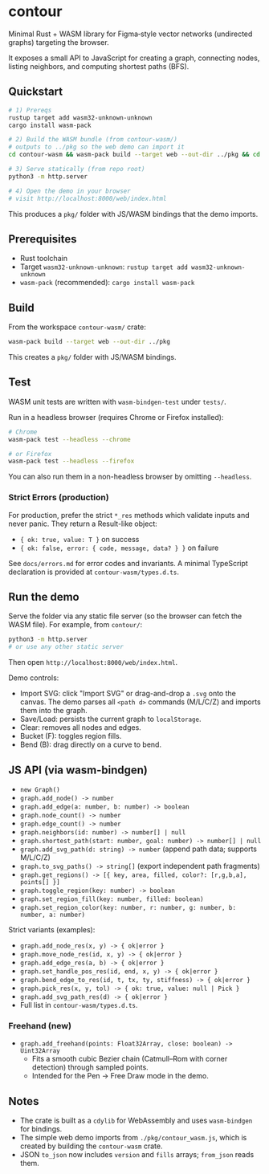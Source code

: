 # contour

Minimal Rust + WASM library for Figma‑style vector networks (undirected graphs) targeting the browser.

It exposes a small API to JavaScript for creating a graph, connecting nodes, listing neighbors, and computing shortest paths (BFS).

## Quickstart

```bash
# 1) Prereqs
rustup target add wasm32-unknown-unknown
cargo install wasm-pack

# 2) Build the WASM bundle (from contour-wasm/)
# outputs to ../pkg so the web demo can import it
cd contour-wasm && wasm-pack build --target web --out-dir ../pkg && cd -

# 3) Serve statically (from repo root)
python3 -m http.server

# 4) Open the demo in your browser
# visit http://localhost:8000/web/index.html
```

This produces a `pkg/` folder with JS/WASM bindings that the demo imports.

## Prerequisites

- Rust toolchain
- Target `wasm32-unknown-unknown`: `rustup target add wasm32-unknown-unknown`
- `wasm-pack` (recommended): `cargo install wasm-pack`

## Build

From the workspace `contour-wasm/` crate:

```bash
wasm-pack build --target web --out-dir ../pkg
```

This creates a `pkg/` folder with JS/WASM bindings.

## Test

WASM unit tests are written with `wasm-bindgen-test` under `tests/`.

Run in a headless browser (requires Chrome or Firefox installed):

```bash
# Chrome
wasm-pack test --headless --chrome

# or Firefox
wasm-pack test --headless --firefox
```

You can also run them in a non-headless browser by omitting `--headless`.

### Strict Errors (production)

For production, prefer the strict `*_res` methods which validate inputs and never panic. They return a Result-like object:

- `{ ok: true, value: T }` on success
- `{ ok: false, error: { code, message, data? } }` on failure

See `docs/errors.md` for error codes and invariants. A minimal TypeScript declaration is provided at `contour-wasm/types.d.ts`.

## Run the demo

Serve the folder via any static file server (so the browser can fetch the WASM file). For example, from `contour/`:

```bash
python3 -m http.server
# or use any other static server
```

Then open `http://localhost:8000/web/index.html`.

Demo controls:
- Import SVG: click "Import SVG" or drag-and-drop a `.svg` onto the canvas. The demo parses all `<path d>` commands (M/L/C/Z) and imports them into the graph.
- Save/Load: persists the current graph to `localStorage`.
- Clear: removes all nodes and edges.
- Bucket (F): toggles region fills.
- Bend (B): drag directly on a curve to bend.

## JS API (via wasm-bindgen)

- `new Graph()`
- `graph.add_node() -> number`
- `graph.add_edge(a: number, b: number) -> boolean`
- `graph.node_count() -> number`
- `graph.edge_count() -> number`
- `graph.neighbors(id: number) -> number[] | null`
- `graph.shortest_path(start: number, goal: number) -> number[] | null`
- `graph.add_svg_path(d: string) -> number` (append path data; supports M/L/C/Z)
- `graph.to_svg_paths() -> string[]` (export independent path fragments)
- `graph.get_regions() -> [{ key, area, filled, color?: [r,g,b,a], points[] }]`
- `graph.toggle_region(key: number) -> boolean`
- `graph.set_region_fill(key: number, filled: boolean)`
- `graph.set_region_color(key: number, r: number, g: number, b: number, a: number)`

Strict variants (examples):
- `graph.add_node_res(x, y) -> { ok|error }`
- `graph.move_node_res(id, x, y) -> { ok|error }`
- `graph.add_edge_res(a, b) -> { ok|error }`
- `graph.set_handle_pos_res(id, end, x, y) -> { ok|error }`
- `graph.bend_edge_to_res(id, t, tx, ty, stiffness) -> { ok|error }`
- `graph.pick_res(x, y, tol) -> { ok: true, value: null | Pick }`
- `graph.add_svg_path_res(d) -> { ok|error }`
- Full list in `contour-wasm/types.d.ts`.

### Freehand (new)

- `graph.add_freehand(points: Float32Array, close: boolean) -> Uint32Array`
  - Fits a smooth cubic Bezier chain (Catmull–Rom with corner detection) through sampled points.
  - Intended for the Pen → Free Draw mode in the demo.

## Notes

- The crate is built as a `cdylib` for WebAssembly and uses `wasm-bindgen` for bindings.
- The simple web demo imports from `./pkg/contour_wasm.js`, which is created by building the `contour-wasm` crate.
- JSON `to_json` now includes `version` and `fills` arrays; `from_json` reads them.
